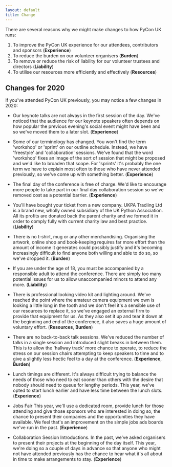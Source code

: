```yaml
---
layout: default
title: Change
---
```


There are several reasons why we might make changes to how PyCon UK runs:

1. To improve the PyCon UK experience for our attendees, contributors and sponsors (**Experience**)
2. To reduce the burden on our volunteer organisers (**Burden**)
3. To remove or reduce the risk of liability for our volunteer trustees and directors (**Liability**)
4. To utilise our resources more efficiently and effectively (**Resources**)

## Changes for 2020
If you've attended PyCon UK previously, you may notice a few changes in 2020:

*   Our keynote talks are not always in the first session of the day.
    We've noticed that the audience for our keynote speakers often depends on how popular
    the previous evening's social event might have been and so we've moved them to a later slot.
    (**Experience**)

*   Some of our terminology has changed.
    You won't find the term 'workshop' or 'sprint' on our outline schedule. Instead, we have 'freestyle'
    and 'collaboration' sessions. We've found that the word 'workshop' fixes an image
    of the sort of session that might be proposed and we'd like to broaden that scope.
    For 'sprints' it's probably the one term we have to explain most often to those who
    have never attended previously, so we've come up with something better.
    (**Experience**)

*   The final day of the conference is free of charge.
    We'd like to encourage more people to take part in our final day collaboration session
    so we've removed cost as a potential barrier.
    (**Experience**)

*   You'll have bought your ticket from a new company.
    UKPA Tradiing Ltd is a brand new, wholly owned subsidiary of the UK Python Association.
    All its profits are donated back the parent charity and we formed it in order to comply
    fully with current charity law and best practice.
    (**Liability**)

*   There is no t-shirt, mug or any other merchandising.
    Organising the artwork, online shop and book-keeping requires far more effort than 
    the amount of income it generates could possibly justify and it's becoming increasingly
    difficult to find anyone both willing and able to do so, so we've dropped it.
    (**Burden**)

*   If you are under the age of 18, you must be accompanied by a responsible adult to attend the conference.
    There are simply too many potential issues for us to allow unaccompanied minors to attend
    any more.
    (**Liability**)

*   There is professional looking video kit and lighting around.
    We've reached the point where the amateur camera equipment we own is looking a little
    long in the tooth and we don't feel it's a sensible use of our resources to replace it,
    so we've engaged an external firm to provide that equipment for us. As they also set
    it up and tear it down at the beginning and end of the conference, it also saves a
    huge amount of voluntary effort.
    (**Resources**, **Burden**)

*   There are no back-to-back talk sessions.
    We've reduced the number of talks in a single session and introduced slight breaks
    in between them. This is to allow the 'hallway track' more chance to operate, to 
    reduce the stress on our session chairs attempting to keep speakers to time and to
    give a slightly less hectic feel to a day at the conference.
    (**Experience**, **Burden**)

*   Lunch timings are different.
    It's always difficult trying to balance the needs of those who need to eat sooner 
    than others with the desire that nobody should need to queue for lengthy periods.
    This year, we've opted to start lunch earlier and have less time between the lunch
    slots.
    (**Experience**)

*   Jobs Fair
    This year, we'll use a dedicated room, provide lunch for those attending and give 
    those sponsors who are interested in doing so, the chance to present their companies
    and the opportunities they have available. We feel that's an improvement on the simple
    jobs ads boards we've run in the past.
    (**Experience**)

*   Collaboration Session Introductions.
    In the past, we've asked organisers to present their projects at the beginning of the 
    day itself. This year, we're doing so a couple of days in advance so that anyone who
    might not have attended previously has the chance to hear what it's all about in time
    to make arrangements to stay.
    (**Experience**)
